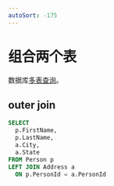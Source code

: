 ```yaml
---
autoSort: -175
---
```


# 组合两个表

数据库[多表查询](/backend/mysql/join-and-union)。

## outer join

``` sql
SELECT
  p.FirstName,
  p.LastName,
  a.City,
  a.State
FROM Person p
LEFT JOIN Address a
  ON p.PersonId = a.PersonId
```
